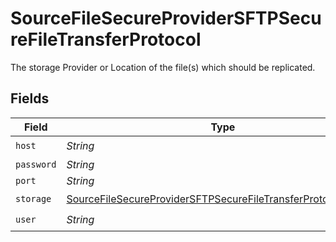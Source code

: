 # SourceFileSecureProviderSFTPSecureFileTransferProtocol

The storage Provider or Location of the file(s) which should be replicated.


## Fields

| Field                                                                                                                                                 | Type                                                                                                                                                  | Required                                                                                                                                              | Description                                                                                                                                           |
| ----------------------------------------------------------------------------------------------------------------------------------------------------- | ----------------------------------------------------------------------------------------------------------------------------------------------------- | ----------------------------------------------------------------------------------------------------------------------------------------------------- | ----------------------------------------------------------------------------------------------------------------------------------------------------- |
| `host`                                                                                                                                                | *String*                                                                                                                                              | :heavy_check_mark:                                                                                                                                    | N/A                                                                                                                                                   |
| `password`                                                                                                                                            | *String*                                                                                                                                              | :heavy_minus_sign:                                                                                                                                    | N/A                                                                                                                                                   |
| `port`                                                                                                                                                | *String*                                                                                                                                              | :heavy_minus_sign:                                                                                                                                    | N/A                                                                                                                                                   |
| `storage`                                                                                                                                             | [SourceFileSecureProviderSFTPSecureFileTransferProtocolStorage](../../models/shared/SourceFileSecureProviderSFTPSecureFileTransferProtocolStorage.md) | :heavy_check_mark:                                                                                                                                    | N/A                                                                                                                                                   |
| `user`                                                                                                                                                | *String*                                                                                                                                              | :heavy_check_mark:                                                                                                                                    | N/A                                                                                                                                                   |